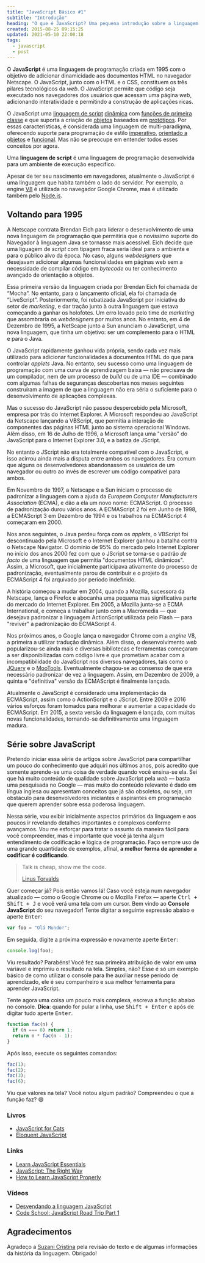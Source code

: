 ```yaml
---
title: "JavaScript Básico #1"
subtitle: "Introdução"
heading: "O que é JavaScript? Uma pequena introdução sobre a linguagem que nasceu na web e para a web."
created: 2015-08-25 09:15:25
updated: 2021-05-10 22:00:18
tags:
  - javascript
  - post
---
```


O **JavaScript** é uma linguagem de programação criada em 1995 com o objetivo de
adicionar dinamicidade aos documentos HTML no navegador Netscape. O JavaScript,
junto com o HTML e o CSS, constituem os três pilares tecnológicos da _web_. O
JavaScript permite que código seja executado nos navegadores dos usuários que
acessam uma página _web_, adicionando interatividade e permitindo a construção
de aplicações ricas.

O JavaScript uma
[linguagem de script](https://en.wikipedia.org/wiki/Scripting_language)
[dinâmica](https://en.wikipedia.org/wiki/Dynamic_programming_language) com
[funções de primeira classe](https://en.wikipedia.org/wiki/First-class_function)
e que suporta a criação de
[objetos](https://en.wikipedia.org/wiki/Object-oriented_programming) baseados em
[protótipos](https://en.wikipedia.org/wiki/Prototype-based_programming). Por
essas características, é considerada uma linguagem de multi-paradigma,
oferecendo suporte para programação de estilo
[imperativo](https://pt.wikipedia.org/wiki/Programa%C3%A7%C3%A3o_imperativa),
[orientado a objetos](https://pt.wikipedia.org/wiki/Orienta%C3%A7%C3%A3o_a_objetos)
e [funcional](https://pt.wikipedia.org/wiki/Programa%C3%A7%C3%A3o_funcional).
Mas não se preocupe em entender todos esses conceitos por agora.

<aside><p> Uma <strong>linguagem de script</strong> é uma linguagem de
programação desenvolvida para um ambiente de execução específico. </p></aside>

Apesar de ter seu nascimento em navegadores, atualmente o JavaScript é uma
linguagem que habita também o lado do servidor. Por exemplo, a engine
[V8](https://developers.google.com/v8/) é utilizada no navegador Google Chrome,
mas é utilizado também pelo [Node.js](https://nodejs.org/).

## Voltando para 1995

A Netscape contrata Brendan Eich para liderar o desenvolvimento de uma nova
linguagem de programação que permitiria que o novíssimo suporte do Navegador à
linguagem Java se tornasse mais acessível. Eich decide que uma liguagem de
_script_ com tipagem fraca seria ideal para o ambiente e para o público alvo da
época. No caso, alguns _webdesigners_ que desejavam adicionar algumas
funcionalidades em páginas web sem a necessidade de compilar código em
_bytecode_ ou ter conhecimento avançado de orientação a objetos.

Essa primeira versão da linguagem criada por Brendan Eich foi chamada de
“Mocha”. No entanto, para o lançamento oficial, ela foi chamada de “LiveScript”.
Posteriormente, foi rebatizada JavaScript por iniciativa do setor de
_marketing_, e dar tração junto à outra linguagem que estava começando a ganhar
os holofotes. Um erro levado pelo time de _marketing_ que assombraria os
_webdesigners_ por muitos anos. No entanto, em 4 de Dezembro de 1995, a NetScape
junto a Sun anunciam o JavaScript, uma nova linguagem, que tinha um objetivo:
ser um complemento para o HTML e para o Java.

O JavaScript rapidamente ganhou vida própria, sendo cada vez mais utilizado para
adicionar funcionalidades à documentos HTML do que para controlar _applets_
Java. No entanto, seu sucesso como uma linguagem de programação com uma curva de
aprendizagem baixa — não precisava de um compilador, nem de um processo de
_build_ ou de uma IDE — combinado com algumas falhas de seguranças descobertas
nos meses seguintes construíram a imagem de que a linguagem não era séria o
suficiente para o desenvolvimento de aplicações complexas.

Mas o sucesso do JavaScript não passou despercebido pela Microsoft, empresa por
trás do Internet Explorer. A Microsoft respondeu ao JavaScript da Netscape
lançando a VBScript, que permitia a interação de componentes das páginas HTML
junto ao sistema operacional Windows. Além disso, em 16 de Julho de 1996, a
Microsoft lança uma "versão" do JavaScript para o Internet Explorer 3.0, e a
batiza de JScript.

No entanto o JScript não era totalmente compatível com o JavaScript, e isso
acirrou ainda mais a disputa entre ambos os navegadores. Era comum que alguns os
desenvolvedores abandonassem os usuários de um navegador ou outro ao invés de
escrever um código compatível para ambos.

Em Novembro de 1997, a Netscape e a Sun iniciam o processo de padronizar a
linguagem com a ajuda da _European Computer Manufacturers Association_ (ECMA), e
dão a ela um novo nome: ECMAScript. O processo de padronização durou vários
anos. A ECMAScript 2 foi em Junho de 1998, a ECMAScript 3 em Dezembro de 1994 e
os trabalhos na ECMAScript 4 começaram em 2000.

Nos anos seguintes, o Java perdeu força com os _applets_, o VBScript foi
descontinuado pela Microsoft e o Internet Explorer ganhou a batalha contra o
Netscape Navigator. O domínio de 95% do mercado pelo Internet Explorer no início
dos anos 2000 fez com que o JScript se torna-se o padrão _de facto_ de uma
linguagem que permitia "documentos HTML dinâmicos". Assim, a Microsoft, que
inicialmente participava ativamente do processo de padronização, eventualmente
parou de contribuir e o projeto da ECMAScript 4 foi arquivado por período
indefinido.

A história começou a mudar em 2004, quando a Mozilla, sucessora da Netscape,
lança o Firefox e abocanha uma pequena mas significativa parte do mercado do
Internet Explorer. Em 2005, a Mozilla junta-se a ECMA International, e começa a
trabalhar junto com a Macromedia — que desejava padronizar a linguagem
ActionScript utilizada pelo Flash — para "reviver" a padronização do ECMAScript 4.

Nos próximos anos, o Google lança o navegador Chrome com a _engine_ V8, a
primeira a utilizar tradução dinâmica. Além disso, o desenvolvimento _web_
popularizou-se ainda mais e diversas bibliotecas e ferramentas começaram a ser
disponibilizadas com código livre e que prometiam acabar com a incompatibilidade
do JavaScript nos diversos navegadores, tais como o
[JQuery](https://jquery.com/) e o [MooTools](https://mootools.net/).
Eventualmente chagou-se ao consenso de que era necessário padronizar de vez a
linguagem. Assim, em Dezembro de 2009, a quinta e "definitiva" versão da
ECMAScript é finalmente lançada.

Atualmente o JavaScript é considerado uma implementação da ECMAScript, assim
como o ActionScript e o JScript. Entre 2009 e 2016 vários esforços foram tomados
para melhorar e aumentar a capacidade do ECMAScript. Em 2015, a sexta versão da
linguagem é lançada, com muitas novas funcionalidades, tornando-se
definitivamente uma linguagem madura.

## Série sobre JavaScript

Pretendo iniciar essa série de artigos sobre JavaScript para compartilhar um
pouco do conhecimento que adquiri nos últimos anos, pois acredito que somente
aprende-se uma coisa de verdade quando você ensina-se ela. Sei que há muito
conteúdo de qualidade sobre JavaScript pela _web_ — basta uma pesquisada no
Google — mas muito do conteúdo relevante é dado em língua inglesa ou apresentam
conceitos que já são obsoletos, ou seja, um obstáculo para desenvolvedores
iniciantes e aspirantes em programação que querem aprender sobre essa poderosa
linguagem.

Nessa série, vou exibir inicialmente aspectos primários da linguagem e aos
poucos ir revelando detalhes importantes e complexos conforme avançamos. Vou me
esforçar para tratar o assunto da maneira fácil para você compreender, mas é
importante que você já tenha algum entendimento de codificação e lógica de
programação. Faço sempre uso de uma grande quantidade de exemplos, afinal, **a
melhor forma de aprender a codificar é codificando**.

<blockquote cite="http://lkml.org/lkml/2000/8/25/132">
  <p>
    Talk is cheap, show me the code.
  </p>
  <footer>
    <a href="http://lkml.org/lkml/2000/8/25/132">Linus Torvalds</a>
  </footer>
</blockquote>

Quer começar já? Pois então vamos lá! Caso você esteja num navegador atualizado
— como o Google Chrome ou o Mozilla Firefox — aperte <kbd><kbd
class="key">Ctrl</kbd> + <kbd class="key">Shift</kbd> + <kbd
class="key">J</kbd></kbd> e você verá uma tela com um cursor. Bem vindo ao
**Console JavaScript** do seu navegador! Tente digitar a seguinte expressão
abaixo e aperte <kbd class="key">Enter</kbd>:

```js
var foo = "Olá Mundo!";
```

Em seguida, digite a próxima expressão e novamente aperte <kbd class="key">Enter</kbd>:

```js
console.log(foo);
```

Viu resultado? Parabéns! Você fez sua primeira atribuição de valor em uma
variável e imprimiu o resultado na tela. Simples, não? Esse é só um exemplo
básico de como utilizar o console para lhe auxiliar nesse período de
aprendizado, ele é seu companheiro e sua melhor ferramenta para aprender
JavaScript.

Tente agora uma coisa um pouco mais complexa, escreva a função abaixo no
console. **Dica**: quando for pular a linha, use <kbd><kbd
class="key">Shift</kbd> + <kbd class="key">Enter</kbd></kbd> e após de digitar
tudo aperte <kbd class="key">Enter</kbd>.

```js
function fac(n) {
  if (n === 0) return 1;
  return n * fac(n - 1);
}
```

Após isso, execute os seguintes comandos:

```js
fac(1);
fac(2);
fac(3);
fac(6);
```

Viu que valores na tela? Você notou algum padrão? Compreendeu o que a função
faz? 😄

### Livros

- [JavaScript for Cats](http://jsforcats.com/)
- [Eloquent JavaScript](http://eloquentjavascript.net/)

### Links

- [Learn JavaScript Essentials](https://medium.com/javascript-scene/learn-javascript-b631a4af11f2)
- [JavaScript: The Right Way](http://jstherightway.org/)
- [How to Learn JavaScript Properly](http://javascriptissexy.com/how-to-learn-javascript-properly/)

### Vídeos

- [Desvendando a linguagem JavaScript](https://www.youtube.com/playlist?list=PLQCmSnNFVYnT1-oeDOSBnt164802rkegc)
- [Code School: JavaScript Road Trip Part 1](https://www.codeschool.com/courses/javascript-road-trip-part-1)

## Agradecimentos

Agradeço a [Suzani Cristina](https://www.linkedin.com/in/suzanicristina/) pela
revisão do texto e de algumas informações da história da linguagem. Obrigado!
